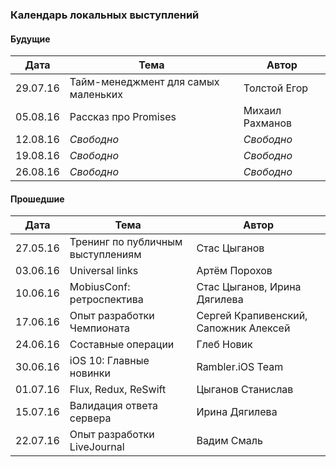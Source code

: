 ### Календарь локальных выступлений

#### Будущие

| Дата        | Тема           | Автор  |
| ------------- |-------------| -----|
| 29.07.16      | Тайм-менеджмент для самых маленьких     |  Толстой Егор |
| 05.08.16      | Рассказ про Promises      |   Михаил Рахманов |
| 12.08.16      | *Свободно*      |   *Свободно* |
| 19.08.16      | *Свободно*      |   *Свободно* |
| 26.08.16      | *Свободно*      |   *Свободно* |

#### Прошедшие

| Дата        | Тема           | Автор  |
| ------------- |-------------| -----|
| 27.05.16      | Тренинг по публичным выступлениям | Стас Цыганов |
| 03.06.16      | Universal links      |   Артём Порохов |
| 10.06.16      | MobiusConf: ретроспектива      |    Стас Цыганов, Ирина Дягилева |
| 17.06.16      | Опыт разработки Чемпионата      |    Сергей Крапивенский, Сапожник Алексей |
| 24.06.16      | Составные операции      |   Глеб Новик |
| 30.06.16      | iOS 10: Главные новинки      |  Rambler.iOS Team  |
| 01.07.16      | Flux, Redux, ReSwift      |  Цыганов Станислав  |
| 15.07.16      | Валидация ответа сервера | Ирина Дягилева |
| 22.07.16      | Опыт разработки LiveJournal      |   Вадим Смаль |
